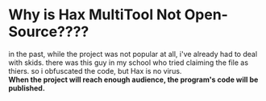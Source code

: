 # Why is Hax MultiTool Not Open-Source????
in the past, while the project was not popular at all, i've already had to deal with skids. there was this guy in my school who tried claiming the file as thiers. so i obfuscated the code, but Hax is no virus. <br>**When the project will reach enough audience, the program's code will be published.**
